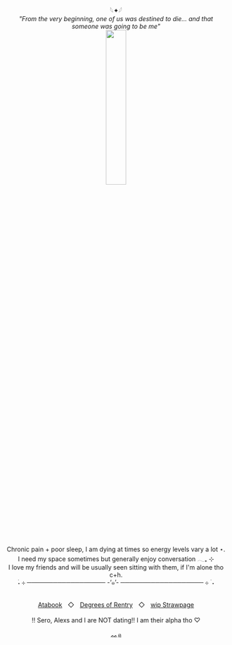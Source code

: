 <div align="center">
𓆩✦𓆪
<br>
<i>"From the very beginning, one of us was destined to die... and that someone was going to be me"</i>
<br>
 <img width="30%" src="https://i.postimg.cc/qqbmM8cG/bombsheltercheese.jpg">

<br>
Chronic pain + poor sleep, I am dying at times so energy levels vary a lot ⋆.
<br>
I need my space sometimes but generally enjoy conversation 𓂃₊ ⊹
<br>
I love my friends and will be usually seen sitting with them, if I'm alone tho c+h.
<br>
 ࣪˖ ⊹ ──────────────────  -‘๑’- ───────────────────  ⊹ ࣪ ˖
<br>
<br>

<a href="https://eunlem.atabook.org">Atabook</a>ㅤ◇ㅤ<a href="https://rentry.co/DegreesOfLewdityPlus">Degrees of Rentry</a>ㅤ◇ㅤ<a href="https://sadlem0n.straw.page">wip Strawpage</a>
<br>
<br>
!! Sero, Alexs and I are NOT dating!! I am their alpha tho ♡
<br>
<br>
ᨐฅ
</div>
